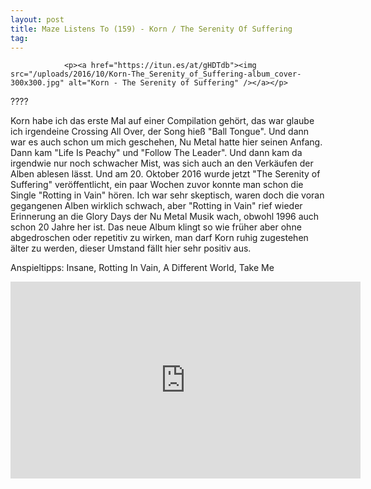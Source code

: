 ```yaml
---
layout: post
title: Maze Listens To (159) - Korn / The Serenity Of Suffering
tag: 
---
```



                <p><a href="https://itun.es/at/gHDTdb"><img src="/uploads/2016/10/Korn-The_Serenity_of_Suffering-album_cover-300x300.jpg" alt="Korn - The Serenity of Suffering" /></a></p>
<p>????</p>
<p>Korn habe ich das erste Mal auf einer Compilation gehört, das war glaube ich irgendeine Crossing All Over, der Song hieß &quot;Ball Tongue&quot;. Und dann war es auch schon um mich geschehen, Nu Metal hatte hier seinen Anfang. Dann kam &quot;Life Is Peachy&quot; und &quot;Follow The Leader&quot;. Und dann kam da irgendwie nur noch schwacher Mist, was sich auch an den Verkäufen der Alben ablesen lässt. Und am 20. Oktober 2016 wurde jetzt &quot;The Serenity of Suffering&quot; veröffentlicht, ein paar Wochen zuvor konnte man schon die Single &quot;Rotting in Vain&quot; hören. Ich war sehr skeptisch, waren doch die voran gegangenen Alben wirklich schwach, aber &quot;Rotting in Vain&quot; rief wieder Erinnerung an die Glory Days der Nu Metal Musik wach, obwohl 1996 auch schon 20 Jahre her ist. Das neue Album klingt so wie früher aber ohne abgedroschen oder repetitiv zu wirken, man darf Korn ruhig zugestehen älter zu werden, dieser Umstand fällt hier sehr positiv aus.</p>
<p>Anspieltipps: Insane, Rotting In Vain, A Different World, Take Me</p>
<iframe width="560" height="315" src="https://www.youtube.com/embed/nq9j1qkj2Vc" frameborder="0" allowfullscreen></iframe>
            
